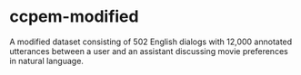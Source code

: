 # ccpem-modified
A modified dataset consisting of 502 English dialogs with 12,000 annotated utterances between a user and an assistant discussing movie preferences in natural language.
